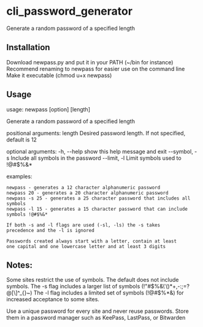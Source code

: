 # cli_password_generator
Generate a random password of a specified length

## Installation

Download newpass.py and put it in your PATH (~/bin for instance)
Recommend renaming to newpass for easier use on the command line
Make it executable (chmod u+x newpass)

## Usage

usage: newpass [option] [length]

Generate a random password of a specified length

positional arguments:
  length        Desired password length. If not specified, default is 12

optional arguments:
  -h, --help    show this help message and exit
  --symbol, -s  Include all symbols in the password
  --limit, -l   Limit symbols used to !@#$%&*

examples:

    newpass - generates a 12 character alphanumeric password
    newpass 20 - generates a 20 character alphanumeric password
    newpass -s 25 - generates a 25 character password that includes all symbols
    newpass -l 15 - generates a 15 character password that can include symbols !@#$%&*

    If both -s and -l flags are used (-sl, -ls) the -s takes 
    precedence and the -l is ignored

    Passwords created always start with a letter, contain at least
    one capital and one lowercase letter and at least 3 digits
    
## Notes:

Some sites restrict the use of symbols. 
The default does not include symbols. 
The -s flag includes a larger list of symbols (!"#$%&\'()*+,-:;=?@[\]^_{}~)
The -l flag includes a limited set of symbols (!@#$%*&) for increased acceptance to some sites.

Use a unique password for every site and never reuse passwords. 
Store them in a password manager such as KeePass, LastPass, or Bitwarden

